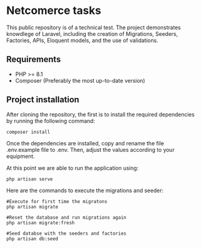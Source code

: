 # Netcomerce tasks

This public repository is of a technical test. The project demonstrates knowdlege of Laravel, including the creation of Migrations, Seeders, Factories, APIs, Eloquent models, and the use of validations. 

## Requirements
- PHP >= 8.1
- Composer (Preferably the most up-to-date version)

## Project installation
After cloning the repository, the first is to install the required dependencies by running the following command:
```
composer install
```
Once the dependencies are installed, copy and rename the file .env.example file to .env. Then, adjust the values according to your equipment.

At this point we are able to run the application using:
```
php artisan serve
```
Here are the commands to execute the migrations and seeder: 
```
#Execute for first time the migratons
php artisan migrate

#Reset the database and run migrations again
php artisan migrate:fresh

#Seed databse with the seeders and factories
php artisan db:seed
```
